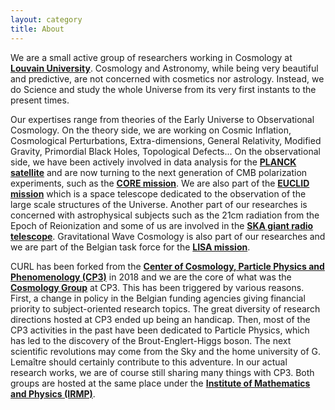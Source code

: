 ```yaml
---
layout: category
title: About
---
```


We are a small active group of researchers working in Cosmology at <a
href="https://www.uclouvain.be"><strong>Louvain
University</strong></a>. Cosmology and Astronomy, while being very
beautiful and predictive, are not concerned with cosmetics nor
astrology. Instead, we do Science and study the whole Universe from
its very first instants to the present times.

Our expertises range from theories of the Early Universe to
Observational Cosmology. On the theory side, we are working on Cosmic
Inflation, Cosmological Perturbations, Extra-dimensions, General
Relativity, Modified Gravity, Primordial Black Holes, Topological
Defects... On the observational side, we have been actively involved in
data analysis for the <a
href="http://pla.esac.esa.int/pla/#home"><strong>PLANCK
satellite</strong></a> and are now turning to the next generation of
CMB polarization experiments, such as the <a
href="http://www.core-mission.org"><strong>CORE
mission</strong></a>. We are also part of the <a
href="http://www.euclid-ec.org/"><strong>EUCLID mission</strong></a>
which is a space telescope dedicated to the observation of the large
scale structures of the Universe. Another part of our researches is
concerned with astrophysical subjects such as the 21cm radiation from
the Epoch of Reionization and some of us are involved in the <a
href="https://www.skatelescope.org/"><strong>SKA giant radio
telescope</strong></a>.  Gravitational Wave Cosmology is also part of
our researches and we are part of the Belgian task force for the <a
href="https://lisamission.org/"><strong>LISA mission</strong></a>.



CURL has been forked from the <a
href="http://cp3.irmp.ucl.ac.be"><strong>Center of Cosmology, Particle
Physics and Phenomenology (CP3)</strong></a> in 2018 and we are the
core of what was the <a
href="http://cp3.irmp.ucl.ac.be/Research/Cosmology"><strong>Cosmology
Group</strong></a> at CP3. This has been triggered by various reasons.
First, a change in policy in the Belgian funding agencies giving
financial priority to subject-oriented research topics. The great
diversity of research directions hosted at CP3 ended up being an
handicap. Then, most of the CP3 activities in the past have been
dedicated to Particle Physics, which has led to the discovery of the
Brout-Englert-Higgs boson. The next scientific revolutions may come
from the Sky and the home university of G. Lemaître should certainly
contribute to this adventure. In our actual research works, we are of
course still sharing many things with CP3. Both groups are hosted at
the same place under the <a
href="https://uclouvain.be/en/research-institutes/irmp"><strong>Institute
of Mathematics and Physics (IRMP)</strong></a>.
